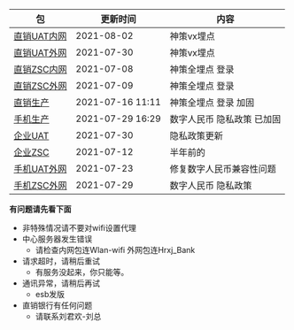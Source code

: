 |  包   | 更新时间  | 内容  |
|  ----  | ----  |----  |
| [直销UAT内网](https://www.pgyer.com/dsbank_uat)  | 2021-08-02 | 神策vx埋点 |
| [直销UAT外网](https://www.pgyer.com/dsbank_uat_w)  | 2021-07-30 | 神策vx埋点 |
| [直销ZSC内网](https://www.pgyer.com/dsbank_zsc)  | 2021-07-08 | 神策全埋点 登录 |
| [直销ZSC外网](https://www.pgyer.com/dsbank_zsc_w)   | 2021-07-09 | 神策全埋点 登录 |
| [直销生产](https://www.pgyer.com/dsbank_release) | 2021-07-16 11:11| 神策全埋点 登录 加固|
| [手机生产](https://www.pgyer.com/pmobile_release) | 2021-07-29 16:29 | 数字人民币 隐私政策 已加固|
| [企业UAT](https://www.pgyer.com/qyBank_uat)  | 2021-07-30 | 隐私政策更新 |
| [企业ZSC](https://www.pgyer.com/qyBank_zsc)   | 2021-07-12 | 半年前的 |
| [手机UAT外网](https://www.pgyer.com/pmobile_uat_w)  | 2021-07-23 | 修复数字人民币兼容性问题 |
| [手机ZSC外网](https://www.pgyer.com/pmobile_zsc_w)  | 2021-07-29 | 数字人民币 隐私政策 |


**有问题请先看下面**
+ 非特殊情况请不要对wifi设置代理
+ 中心服务器发生错误
  + 请检查内网包连Wlan-wifi 外网包连Hrxj_Bank
+ 请求超时，请稍后重试 
  + 有服务没起来，你只能等。
+ 通讯异常，请稍后再试
  + esb发版
+ 直销银行有任何问题
  + 请联系刘君欢-刘总

